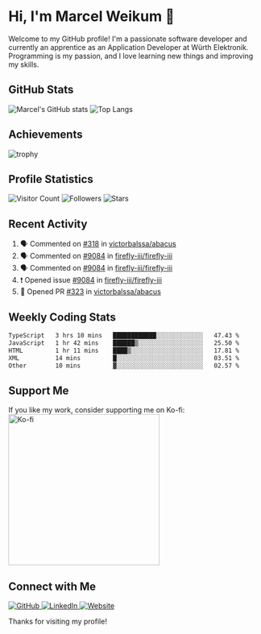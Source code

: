 # Hi, I'm Marcel Weikum 👋

Welcome to my GitHub profile! I'm a passionate software developer and currently an apprentice as an Application Developer at Würth Elektronik. Programming is my passion, and I love learning new things and improving my skills.

## GitHub Stats
![Marcel's GitHub stats](https://github-readme-stats.vercel.app/api?username=marcelweikum&show_icons=true&theme=default)
![Top Langs](https://github-readme-stats.vercel.app/api/top-langs/?username=marcelweikum&layout=compact&theme=default)

## Achievements
![trophy](https://github-profile-trophy.vercel.app/?username=marcelweikum&theme=default)

## Profile Statistics
![Visitor Count](https://komarev.com/ghpvc/?username=marcelweikum&style=flat-square&color=blue)
![Followers](https://img.shields.io/github/followers/marcelweikum?style=flat-square&logo=github)
![Stars](https://img.shields.io/github/stars/marcelweikum?style=flat-square&logo=github)

## Recent Activity
<!--START_SECTION:activity-->
1. 🗣 Commented on [#318](https://github.com/victorbalssa/abacus/issues/318#issuecomment-2258238898) in [victorbalssa/abacus](https://github.com/victorbalssa/abacus)
2. 🗣 Commented on [#9084](https://github.com/firefly-iii/firefly-iii/issues/9084#issuecomment-2252776684) in [firefly-iii/firefly-iii](https://github.com/firefly-iii/firefly-iii)
3. 🗣 Commented on [#9084](https://github.com/firefly-iii/firefly-iii/issues/9084#issuecomment-2252534817) in [firefly-iii/firefly-iii](https://github.com/firefly-iii/firefly-iii)
4. ❗ Opened issue [#9084](https://github.com/firefly-iii/firefly-iii/issues/9084) in [firefly-iii/firefly-iii](https://github.com/firefly-iii/firefly-iii)
5. 💪 Opened PR [#323](https://github.com/victorbalssa/abacus/pull/323) in [victorbalssa/abacus](https://github.com/victorbalssa/abacus)
<!--END_SECTION:activity-->

## Weekly Coding Stats
<!--START_SECTION:waka-->

```txt
TypeScript   3 hrs 10 mins   ████████████░░░░░░░░░░░░░   47.43 %
JavaScript   1 hr 42 mins    ██████▒░░░░░░░░░░░░░░░░░░   25.50 %
HTML         1 hr 11 mins    ████▒░░░░░░░░░░░░░░░░░░░░   17.81 %
XML          14 mins         █░░░░░░░░░░░░░░░░░░░░░░░░   03.51 %
Other        10 mins         ▓░░░░░░░░░░░░░░░░░░░░░░░░   02.57 %
```

<!--END_SECTION:waka-->

## Support Me
If you like my work, consider supporting me on Ko-fi:
<br/>
<a href="https://ko-fi.com/marcelweikum">
    <img src="https://ko-fi.com/img/githubbutton_sm.svg" alt="Ko-fi" style="width:300px;">
</a>

## Connect with Me
<p align="left">
  <a href="https://github.com/marcelweikum" target="_blank">
    <img src="https://img.icons8.com/ios-glyphs/80/000000/github.png" alt="GitHub"/>
  </a>
  <a href="https://www.linkedin.com/in/marcelweikum" target="_blank">
    <img src="https://img.icons8.com/ios-glyphs/80/000000/linkedin.png" alt="LinkedIn"/>
  </a>
  <a href="https://marcelweikum.de" target="_blank">
    <img src="https://img.icons8.com/ios-glyphs/80/000000/domain.png" alt="Website"/>
  </a>
</p>

Thanks for visiting my profile!
